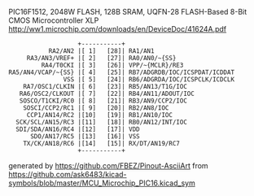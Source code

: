 PIC16F1512, 2048W FLASH, 128B SRAM, UQFN-28
FLASH-Based 8-Bit CMOS Microcontroller XLP
http://ww1.microchip.com/downloads/en/DeviceDoc/41624A.pdf


	                   +-----------+
	           RA2/AN2 |[ 1]   [28]| RA1/AN1
	     RA3/AN3/VREF+ |[ 2]   [27]| RA0/AN0/~{SS}
	         RA4/T0CKI |[ 3]   [26]| VPP/~{MCLR}/RE3
	RA5/AN4/VCAP/~{SS} |[ 4]   [25]| RB7/ADGRDB/IOC/ICSPDAT/ICDDAT
	               VSS |[ 5]   [24]| RB6/ADGRDA/IOC/ICSPCLK/ICDCLK
	    RA7/OSC1/CLKIN |[ 6]   [23]| RB5/AN13/T1G/IOC
	   RA6/OSC2/CLKOUT |[ 7]   [22]| RB4/AN11/ADOUT/IOC
	   SOSCO/T1CKI/RC0 |[ 8]   [21]| RB3/AN9/CCP2/IOC
	    SOSCI/CCP2/RC1 |[ 9]   [20]| RB2/AN8/IOC
	     CCP1/AN14/RC2 |[10]   [19]| RB1/AN10/IOC
	  SCK/SCL/AN15/RC3 |[11]   [18]| RB0/AN12/INT/IOC
	  SDI/SDA/AN16/RC4 |[12]   [17]| VDD
	      SDO/AN17/RC5 |[13]   [16]| VSS
	    TX/CK/AN18/RC6 |[14]   [15]| RX/DT/AN19/RC7
	                   +-----------+


generated by https://github.com/FBEZ/Pinout-AsciiArt from https://github.com/ask6483/kicad-symbols/blob/master/MCU_Microchip_PIC16.kicad_sym